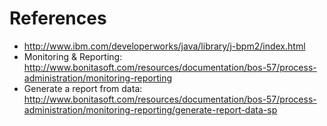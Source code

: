 # References #

  * http://www.ibm.com/developerworks/java/library/j-bpm2/index.html
  * Monitoring & Reporting: http://www.bonitasoft.com/resources/documentation/bos-57/process-administration/monitoring-reporting
  * Generate a report from data: http://www.bonitasoft.com/resources/documentation/bos-57/process-administration/monitoring-reporting/generate-report-data-sp